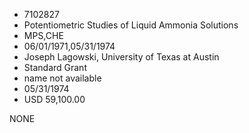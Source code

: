 * 7102827
* Potentiometric Studies of Liquid Ammonia Solutions
* MPS,CHE
* 06/01/1971,05/31/1974
* Joseph Lagowski, University of Texas at Austin
* Standard Grant
*   name not available
* 05/31/1974
* USD 59,100.00

NONE